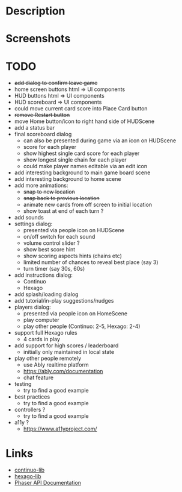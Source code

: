 # Description

# Screenshots

# TODO

* ~~add dialog to confirm leave game~~
* home screen buttons html => UI components
* HUD buttons html => UI components
* HUD scoreboard => UI components
* could move current card score into Place Card button
* ~~remove Restart button~~
* move Home button/icon to right hand side of HUDScene
* add a status bar
* final scoreboard dialog
  * can also be presented during game via an icon on HUDScene
  * score for each player
  * show highest single card score for each player
  * show longest single chain for each player
  * could make player names editable via an edit icon
* add interesting background to main game board scene
* add interesting background to home scene
* add more animations:
  * ~~snap to new location~~
  * ~~snap back to previous location~~
  * animate new cards from off screen to initial location
  * show toast at end of each turn ?
* add sounds
* settings dialog:
  * presented via people icon on HUDScene
  * on/off switch for each sound
  * volume control slider ?
  * show best score hint
  * show scoring aspects hints (chains etc)
  * limited number of chances to reveal best place (say 3)
  * turn timer (say 30s, 60s)
* add instructions dialog:
  * Continuo
  * Hexago
* add splash/loading dialog
* add tutorial/in-play suggestions/nudges
* players dialog:
  * presented via people icon on HomeScene
  * play computer
  * play other people (Continuo: 2-5, Hexago: 2-4)
* support full Hexago rules
  * 4 cards in play
* add support for high scores / leaderboard
  * initially only maintained in local state
* play other people remotely
  * use Ably realtime platform
  * https://ably.com/documentation
  * chat feature
* testing
  * try to find a good example
* best practices
  * try to find a good example
* controllers ?
  * try to find a good example
* a11y ?
  * https://www.a11yproject.com/

# Links

* [continuo-lib](https://github.com/taylorjg/continuo-lib)
* [hexago-lib](https://github.com/taylorjg/hexago-lib)
* [Phaser API Documentation](https://newdocs.phaser.io/docs)
